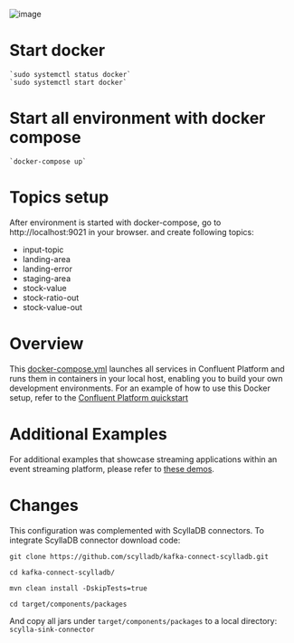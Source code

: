 ![image](../images/confluent-logo-300-2.png)

# Start docker
    `sudo systemctl status docker`
    `sudo systemctl start docker`

# Start all environment with docker compose
    `docker-compose up`


# Topics setup

After environment is started with docker-compose, go to http://localhost:9021 in your browser.
and create following topics:
- input-topic
- landing-area
- landing-error
- staging-area
- stock-value
- stock-ratio-out
- stock-value-out

# Overview

This [docker-compose.yml](docker-compose.yml) launches all services in Confluent Platform and runs them in containers in your local host, enabling you to build your own development environments.
For an example of how to use this Docker setup, refer to the [Confluent Platform quickstart](https://docs.confluent.io/current/quickstart/index.html?utm_source=github&utm_medium=demo&utm_campaign=ch.cp-all-in-one_type.community_content.cp-all-in-one)

# Additional Examples

For additional examples that showcase streaming applications within an event streaming platform, please refer to [these demos](https://github.com/confluentinc/examples).

# Changes
This configuration was complemented with ScyllaDB connectors.
To integrate ScyllaDB connector download code:

`git clone https://github.com/scylladb/kafka-connect-scylladb.git`

`cd kafka-connect-scylladb/`

`mvn clean install -DskipTests=true`

`cd target/components/packages`

And copy all jars under `target/components/packages` to a local directory: `scylla-sink-connector` 



